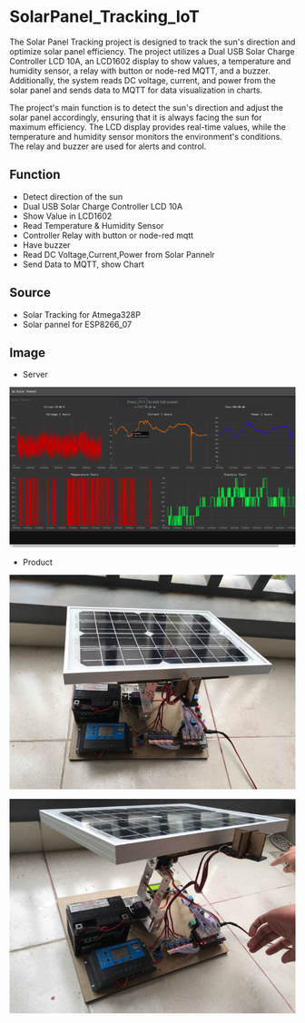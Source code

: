 # SolarPanel_Tracking_IoT

The Solar Panel Tracking project is designed to track the sun's direction and optimize solar panel efficiency. The project utilizes a Dual USB Solar Charge Controller LCD 10A, an LCD1602 display to show values, a temperature and humidity sensor, a relay with button or node-red MQTT, and a buzzer. Additionally, the system reads DC voltage, current, and power from the solar panel and sends data to MQTT for data visualization in charts.

The project's main function is to detect the sun's direction and adjust the solar panel accordingly, ensuring that it is always facing the sun for maximum efficiency. The LCD display provides real-time values, while the temperature and humidity sensor monitors the environment's conditions. The relay and buzzer are used for alerts and control.

## Function
- Detect direction of the sun
- Dual USB Solar Charge Controller LCD 10A
- Show Value in LCD1602
- Read Temperature & Humidity Sensor
- Controller Relay with button or node-red mqtt
- Have buzzer 
- Read DC Voltage,Current,Power from Solar Pannelr 
- Send Data to MQTT, show Chart 

## Source
- Solar Tracking for Atmega328P
- Solar pannel for ESP8266_07

## Image 
- Server

![SolarPannel_Tracking](https://raw.githubusercontent.com/baobon/SolarPanel_Tracking_IoT/master/Image/screen1.png)

- Product

![SolarPannel_Tracking](https://raw.githubusercontent.com/baobon/SolarPanel_Tracking_IoT/master/Image/screen2.jpg)

![SolarPannel_Tracking](https://raw.githubusercontent.com/baobon/SolarPanel_Tracking_IoT/master/Image/screen3.png)

